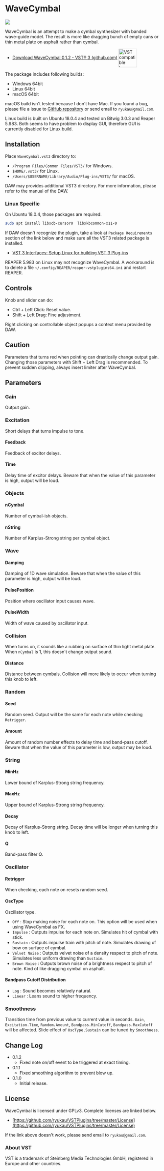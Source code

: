 # WaveCymbal
![](img/wavecymbal.png)

WaveCymbal is an attempt to make a cymbal synthesizer with banded wave-guide model. The result is more like dragging bunch of empty cans or thin metal plate on asphalt rather than cymbal.

- [Download WaveCymbal 0.1.2 - VST® 3 (github.com)](https://github.com/ryukau/VSTPlugins/releases/download/MidiNoteTriggerFix/WaveCymbal0.1.2.zip) <img
  src="img/VST_Compatible_Logo_Steinberg_negative.svg"
  alt="VST compatible logo."
  width="60px"
  style="display: inline-block; vertical-align: middle;">

The package includes following builds:

- Windows 64bit
- Linux 64bit
- macOS 64bit

macOS build isn't tested because I don't have Mac. If you found a bug, please file a issue to [GitHub repository](https://github.com/ryukau/VSTPlugins) or send email to `ryukau@gmail.com`.

Linux build is built on Ubuntu 18.0.4 and tested on Bitwig 3.0.3 and Reaper 5.983. Both seems to have problem to display GUI, therefore GUI is currently disabled for Linux build.

## Installation
Place `WaveCymbal.vst3` directory to:

- `/Program Files/Common Files/VST3/` for Windows.
- `$HOME/.vst3/` for Linux.
- `/Users/$USERNAME/Library/Audio/Plug-ins/VST3/` for macOS.

DAW may provides additional VST3 directory. For more information, please refer to the manual of the DAW.

### Linux Specific
On Ubuntu 18.0.4, those packages are required.

```bash
sudo apt install libxcb-cursor0  libxkbcommon-x11-0
```

If DAW doesn't recognize the plugin, take a look at `Package Requirements` section of the link below and make sure all the VST3 related package is installed.

- [VST 3 Interfaces: Setup Linux for building VST 3 Plug-ins](https://steinbergmedia.github.io/vst3_doc/vstinterfaces/linuxSetup.html)

REAPER 5.983 on Linux may not recognize WaveCymbal. A workaround is to delete a file `~/.config/REAPER/reaper-vstplugins64.ini` and restart REAPER.

## Controls
Knob and slider can do:

- Ctrl + Left Click: Reset value.
- Shift + Left Drag: Fine adjustment.

Right clicking on controllable object popups a context menu provided by DAW.

## Caution
Parameters that turns red when pointing can drastically change output gain. Changing those parameters with Shift + Left Drag is recommended. To prevent sudden clipping, always insert limiter after WaveCymbal.

## Parameters
### Gain
Output gain.

### Excitation
Short delays that turns impulse to tone.

#### Feedback
Feedback of excitor delays.

#### Time
Delay time of excitor delays. Beware that when the value of this parameter is high, output will be loud.

### Objects
#### nCymbal
Number of cymbal-ish objects.

#### nString
Number of Karplus-Strong string per cymbal object.

### Wave
#### Damping
Damping of 1D wave simulation. Beware that when the value of this parameter is high, output will be loud.

#### PulsePosition
Position where oscillator input causes wave.

#### PulseWidth
Width of wave caused by oscillator input.

### Collision
When turns on, it sounds like a rubbing on surface of thin light metal plate. When `nCymbal` is 1, this doesn't change output sound.

#### Distance
Distance between cymbals. Collision will more likely to occur when turning this knob to left.

### Random
#### Seed
Random seed. Output will be the same for each note while checking `Retrigger`.

#### Amount
Amount of random number effects to delay time and band-pass cutoff. Beware that when the value of this parameter is low, output may be loud.

### String
#### MinHz
Lower bound of Karplus-Strong string frequency.

#### MaxHz
Upper bound of Karplus-Strong string frequency.

#### Decay
Decay of Karplus-Strong string. Decay time will be longer when turning this knob to left.

#### Q
Band-pass filter Q.

### Oscillator
#### Retrigger
When checking, each note on resets random seed.

#### OscType
Oscillator type.

- `Off` : Stop making noise for each note on. This option will be used when using WaveCymbal as FX.
- `Impulse` : Outputs impulse for each note on. Simulates hit of cymbal with stick.
- `Sustain` : Outputs impulse train with pitch of note. Simulates drawing of bow on surface of cymbal.
- `Velvet Noise` : Outputs velvet noise of a density respect to pitch of note. Simulates less uniform drawing than `Sustain`.
- `Brown Noise` : Outputs brown noise of a brightness respect to pitch of note. Kind of like dragging cymbal on asphalt.

#### Bandpass Cutoff Distribution
- `Log` : Sound becomes relatively natural.
- `Linear` : Leans sound to higher frequency.

### Smoothness
Transition time from previous value to current value in seconds. `Gain`, `Excitation.Time`, `Random.Amount`, `Bandpass.MinCutoff`, `Bandpass.MaxCutoff` will be affected. Slide effect of `OscType.Sustain` can be tuned by `Smoothness`.

## Change Log
- 0.1.2
  - Fixed note on/off event to be triggered at exact timing.
- 0.1.1
  - Fixed smoothing algorithm to prevent blow up.
- 0.1.0
  - Initial release.

## License
WaveCymbal is licensed under GPLv3. Complete licenses are linked below.

- [https://github.com/ryukau/VSTPlugins/tree/master/License](https://github.com/ryukau/VSTPlugins/tree/master/License)

If the link above doesn't work, please send email to `ryukau@gmail.com`.

### About VST
VST is a trademark of Steinberg Media Technologies GmbH, registered in Europe and other countries.
